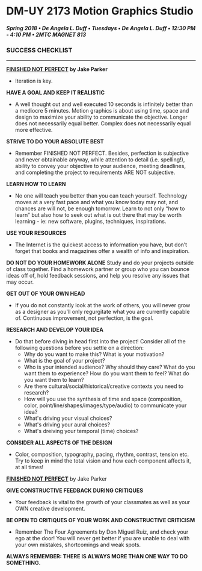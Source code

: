 # DM-UY 2173 Motion Graphics Studio

##### Spring 2018 • De Angela L. Duff • Tuesdays • De Angela L. Duff • 12:30 PM - 4:10 PM • 2MTC MAGNET 813

### SUCCESS CHECKLIST

---

**<a href="https://www.youtube.com/watch?v=Q4vWXbOLmaE" target="_blank">FINISHED NOT PERFECT</a> by Jake Parker**
* Iteration is key.

**HAVE A GOAL AND KEEP IT REALISTIC**
* A well thought out and well executed 10 seconds is infinitely better than a mediocre 5 minutes. Motion graphics is about using time, space and design to maximize your ability to communicate the objective. Longer does not necessarily equal better. Complex does not necessarily equal more effective. 

**STRIVE TO DO YOUR ABSOLUTE BEST**
* Remember FINISHED NOT PERFECT. Besides, perfection is subjective and never obtainable anyway, while attention to detail (i.e. spelling!), ability to convey your objective to your audience, meeting deadlines, and completing the project to requirements ARE NOT subjective. 

**LEARN HOW TO LEARN**
* No one will teach you better than you can teach yourself. Technology moves at a very fast pace and what you know today may not, and chances are will not, be enough tomorrow. Learn to not only “how to learn” but also how to seek out what is out there that may be worth learning - ie: new software, plugins, techniques, inspirations. 

**USE YOUR RESOURCES** 
* The Internet is the quickest access to information you have, but don’t forget that books and magazines offer a wealth of info and inspiration. 

**DO NOT DO YOUR HOMEWORK ALONE**
Study and do your projects outside of class together. Find a homework partner or group who you can bounce ideas off of, hold feedback sessions, and help you resolve any issues that may occur.  

**GET OUT OF YOUR OWN HEAD** 
* If you do not constantly look at the work of others, you will never grow as a designer as you'll only regurgitate what you are currently capable of. Continuous improvement, not perfection, is the goal. 

**RESEARCH AND DEVELOP YOUR IDEA** 
* Do that before diving in head first into the project! Consider all of the following questions before you settle on a direction:
    * Why do you want to make this? What is your motivation?
    * What is the goal of your project? 
    * Who is your intended audience? Why should they care? What do you want them to experience? How do you want them to feel? What do you want them to learn?
    * Are there cultural/social/historical/creative contexts you need to research?
    * How will you use the synthesis of time and space (composition, color, point/line/shapes/images/type/audio) to communicate your idea? 
    * What's driving your visual choices? 
    * What's driving your aural choices?
    * What's dreiving your temporal (time) choices? 

**CONSIDER ALL ASPECTS OF THE DESIGN** 
* Color, composition, typography, pacing, rhythm, contrast, tension etc. Try to keep in mind the total vision and how each component affects it, at all times! 

**[FINISHED NOT PERFECT](https://www.youtube.com/watch?v=lRtV-ugIT0k)**  by Jake Parker

**GIVE CONSTRUCTIVE FEEDBACK DURING CRITIQUES**
* Your feedback is vital to the growth of your classmates as well as your OWN creative
development. 

**BE OPEN TO CRITIQUES OF YOUR WORK AND CONSTRUCTIVE CRITICISM**
* Remember The Four Agreements by Don Miguel Ruiz, and check your ego at the door! You will never get better if you are unable to deal with your own mistakes, shortcomings and weak spots. 

**ALWAYS REMEMBER: THERE IS ALWAYS MORE THAN ONE WAY TO DO SOMETHING.**